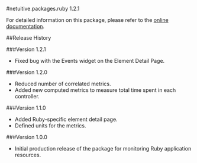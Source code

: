 #netuitive.packages.ruby 1.2.1

For detailed information on this package, please refer to the [online documentation](https://help.app.netuitive.com/Content/Misc/Datasources/new_ruby_datasource.htm).

##Release History

###Version 1.2.1

* Fixed bug with the Events widget on the Element Detail Page.

###Version 1.2.0

* Reduced number of correlated metrics.
* Added new computed metrics to measure total time spent in each controller.

###Version 1.1.0

* Added Ruby-specific element detail page.
* Defined units for the metrics.

###Version 1.0.0

* Initial production release of the package for monitoring Ruby application resources.